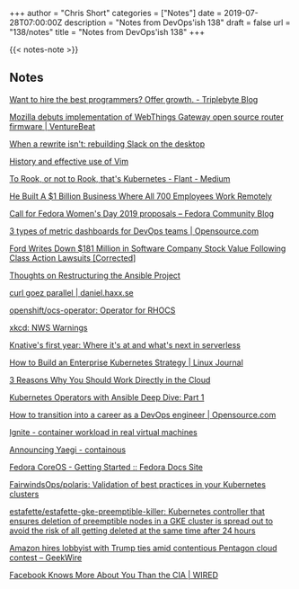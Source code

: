 +++
author = "Chris Short"
categories = ["Notes"]
date = 2019-07-28T07:00:00Z
description = "Notes from DevOps'ish 138"
draft = false
url = "138/notes"
title = "Notes from DevOps'ish 138"
+++

{{< notes-note >}}

## Notes

[Want to hire the best programmers? Offer growth. - Triplebyte Blog](https://triplebyte.com/blog/want-hire-best-programmers-offer-growth)

[Mozilla debuts implementation of WebThings Gateway open source router firmware | VentureBeat](https://venturebeat.com/2019/07/25/mozilla-debuts-webthings-gateway-open-source-router-firmware-for-turris-omnia/)

[When a rewrite isn't: rebuilding Slack on the desktop](https://slack.engineering/rebuilding-slack-on-the-desktop-308d6fe94ae4?gi=769a7e74fa2f)

[History and effective use of Vim](https://begriffs.com/posts/2019-07-19-history-use-vim.html)

[To Rook, or not to Rook, that's Kubernetes - Flant - Medium](https://medium.com/flant-com/to-rook-in-kubernetes-df13465ff553)

[He Built A $1 Billion Business Where All 700 Employees Work Remotely](https://www.forbes.com/sites/alejandrocremades/2019/07/21/he-built-a-1-billion-business-where-all-700-employees-work-remotely/#36513b7e2aa9)

[Call for Fedora Women's Day 2019 proposals – Fedora Community Blog](https://communityblog.fedoraproject.org/call-for-fedora-womens-day-2019-proposals/)

[3 types of metric dashboards for DevOps teams | Opensource.com](https://opensource.com/article/19/7/dashboards-devops-teams)

[Ford Writes Down $181 Million in Software Company Stock Value Following Class Action Lawsuits [Corrected]](https://jalopnik.com/ford-writes-off-entire-181-million-investment-in-softw-1836694162)

[Thoughts on Restructuring the Ansible Project](https://www.ansible.com/blog/thoughts-on-restructuring-the-ansible-project)

[curl goez parallel | daniel.haxx.se](https://daniel.haxx.se/blog/2019/07/22/curl-goez-parallel/)

[openshift/ocs-operator: Operator for RHOCS](https://github.com/openshift/ocs-operator)

[xkcd: NWS Warnings](https://xkcd.com/2179/)

[Knative's first year: Where it's at and what's next in serverless](https://www.redhat.com/en/blog/knatives-first-year-where-its-and-whats-next-serverless)

[How to Build an Enterprise Kubernetes Strategy | Linux Journal](https://www.linuxjournal.com/content/how-build-enterprise-kubernetes-strategy)

[3 Reasons Why You Should Work Directly in the Cloud](https://www.welcometothejungle.co/fr/articles/reasons-work-cloud)

[Kubernetes Operators with Ansible Deep Dive: Part 1](https://www.ansible.com/blog/kubernetes-operators-ansible-deep-dive-part-1)

[How to transition into a career as a DevOps engineer | Opensource.com](https://opensource.com/article/19/7/how-transition-career-devops-engineer)

[Ignite - container workload in real virtual machines](https://felixwiedmann.de/ignite/)

[Announcing Yaegi - containous](https://blog.containo.us/announcing-yaegi-263a1e2d070a?gi=9507b95be2c3)

[Fedora CoreOS - Getting Started :: Fedora Docs Site](https://docs.fedoraproject.org/en-US/fedora-coreos/getting-started/)

[FairwindsOps/polaris: Validation of best practices in your Kubernetes clusters](https://github.com/FairwindsOps/polaris)

[estafette/estafette-gke-preemptible-killer: Kubernetes controller that ensures deletion of preemptible nodes in a GKE cluster is spread out to avoid the risk of all getting deleted at the same time after 24 hours](https://github.com/estafette/estafette-gke-preemptible-killer)

[Amazon hires lobbyist with Trump ties amid contentious Pentagon cloud contest – GeekWire](https://www.geekwire.com/2019/amazon-hires-lobbyist-trump-ties-amid-contentious-pentagon-cloud-contest/)

[Facebook Knows More About You Than the CIA | WIRED](https://www.wired.com/story/facebook-knows-more-about-you-than-cia/)